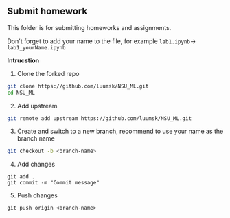 ## Submit homework

This folder is for submitting homeworks and assignments.

Don't forget to add your name to the file, for example `lab1.ipynb`-> `lab1_yourName.ipynb`

**Intrucstion**

1. Clone the forked repo
   
```bash
git clone https://github.com/luumsk/NSU_ML.git
cd NSU_ML
```

2. Add upstream
   
```bash
git remote add upstream https://github.com/luumsk/NSU_ML.git
```

3. Create and switch to a new branch, recommend to use your name as the branch name

```bash
git checkout -b <branch-name>
```

4. Add changes

```
git add .
git commit -m "Commit message"
```

5. Push changes

```
git push origin <branch-name>
```
